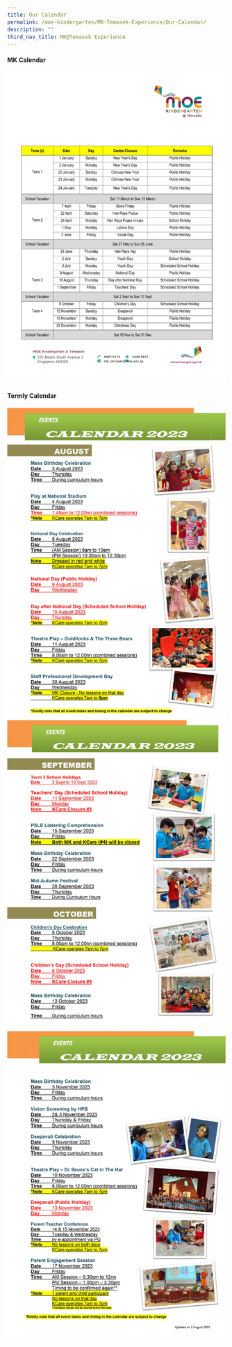 ```yaml
---
title: Our Calendar
permalink: /moe-kindergarten/MK-Temasek-Experience/Our-Calendar/
description: ""
third_nav_title: MK@Temasek Experience
---
```

#### MK Calendar
![](/images/mk-calendar.jpg)

#### Termly Calendar
![](/images/termcalendar0001.jpg)
![](/images/termcalendar0002.jpg)
![](/images/termcalendar0003.jpg)
